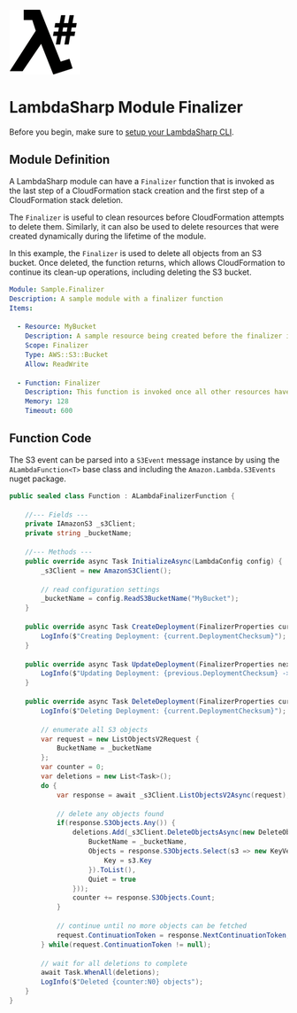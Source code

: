 ![λ#](../../Docs/images/LambdaSharpLogo.png)

# LambdaSharp Module Finalizer

Before you begin, make sure to [setup your LambdaSharp CLI](https://lambdasharp.net/articles/Setup.html).

## Module Definition

A LambdaSharp module can have a `Finalizer` function that is invoked as the last step of a CloudFormation stack creation and the first step of a CloudFormation stack deletion.

The `Finalizer` is useful to clean resources before CloudFormation attempts to delete them. Similarly, it can also be used to delete resources that were created dynamically during the lifetime of the module.

In this example, the `Finalizer` is used to delete all objects from an S3 bucket. Once deleted, the function returns, which allows CloudFormation to continue its clean-up operations, including deleting the S3 bucket.

```yaml
Module: Sample.Finalizer
Description: A sample module with a finalizer function
Items:

  - Resource: MyBucket
    Description: A sample resource being created before the finalizer is invoked
    Scope: Finalizer
    Type: AWS::S3::Bucket
    Allow: ReadWrite

  - Function: Finalizer
    Description: This function is invoked once all other resources have been created/updated
    Memory: 128
    Timeout: 600
```

## Function Code

The S3 event can be parsed into a `S3Event` message instance by using the `ALambdaFunction<T>` base class and including the `Amazon.Lambda.S3Events` nuget package.

```csharp
public sealed class Function : ALambdaFinalizerFunction {

    //--- Fields ---
    private IAmazonS3 _s3Client;
    private string _bucketName;

    //--- Methods ---
    public override async Task InitializeAsync(LambdaConfig config) {
        _s3Client = new AmazonS3Client();

        // read configuration settings
        _bucketName = config.ReadS3BucketName("MyBucket");
    }

    public override async Task CreateDeployment(FinalizerProperties current) {
        LogInfo($"Creating Deployment: {current.DeploymentChecksum}");
    }

    public override async Task UpdateDeployment(FinalizerProperties next, FinalizerProperties previous) {
        LogInfo($"Updating Deployment: {previous.DeploymentChecksum} -> {next.DeploymentChecksum}");
    }

    public override async Task DeleteDeployment(FinalizerProperties current) {
        LogInfo($"Deleting Deployment: {current.DeploymentChecksum}");

        // enumerate all S3 objects
        var request = new ListObjectsV2Request {
            BucketName = _bucketName
        };
        var counter = 0;
        var deletions = new List<Task>();
        do {
            var response = await _s3Client.ListObjectsV2Async(request);

            // delete any objects found
            if(response.S3Objects.Any()) {
                deletions.Add(_s3Client.DeleteObjectsAsync(new DeleteObjectsRequest {
                    BucketName = _bucketName,
                    Objects = response.S3Objects.Select(s3 => new KeyVersion {
                        Key = s3.Key
                    }).ToList(),
                    Quiet = true
                }));
                counter += response.S3Objects.Count;
            }

            // continue until no more objects can be fetched
            request.ContinuationToken = response.NextContinuationToken;
        } while(request.ContinuationToken != null);

        // wait for all deletions to complete
        await Task.WhenAll(deletions);
        LogInfo($"Deleted {counter:N0} objects");
    }
}
```
